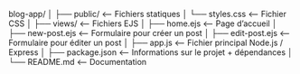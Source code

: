 blog-app/
│
├── public/            <-- Fichiers statiques 
│   └── styles.css     <-- Fichier CSS
│
├── views/             <-- Fichiers EJS 
│   ├── home.ejs       <-- Page d’accueil 
│   ├── new-post.ejs   <-- Formulaire pour créer un post
│   ├── edit-post.ejs  <-- Formulaire pour éditer un post
│
├── app.js             <-- Fichier principal Node.js / Express
│
├── package.json       <-- Informations sur le projet + dépendances
│
└── README.md          <-- Documentation 

